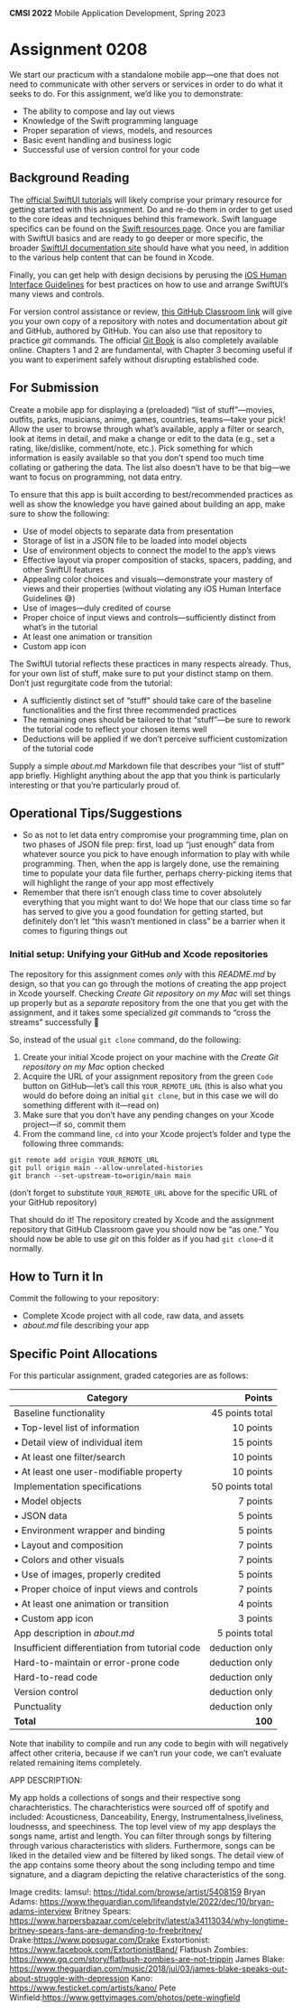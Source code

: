 **CMSI 2022** Mobile Application Development, Spring 2023

# Assignment 0208
We start our practicum with a standalone mobile app—one that does not need to communicate with other servers or services in order to do what it seeks to do. For this assignment, we’d like you to demonstrate:
* The ability to compose and lay out views
* Knowledge of the Swift programming language
* Proper separation of views, models, and resources
* Basic event handling and business logic
* Successful use of version control for your code

## Background Reading
The [official SwiftUI tutorials](https://developer.apple.com/tutorials/swiftui) will likely comprise your primary resource for getting started with this assignment. Do and re-do them in order to get used to the core ideas and techniques behind this framework. Swift language specifics can be found on the [Swift resources page](https://developer.apple.com/swift/resources/). Once you are familiar with SwiftUI basics and are ready to go deeper or more specific, the broader [SwiftUI documentation site](https://developer.apple.com/documentation/swiftui/) should have what you need, in addition to the various help content that can be found in Xcode.

Finally, you can get help with design decisions by perusing the [iOS Human Interface Guidelines](https://developer.apple.com/design/human-interface-guidelines/ios/) for best practices on how to use and arrange SwiftUI’s many views and controls.

For version control assistance or review, [this GitHub Classroom link](https://classroom.github.com/a/oWkXr7-A) will give you your own copy of a repository with notes and documentation about _git_ and GitHub, authored by GitHub. You can also use that repository to practice _git_ commands. The official [Git Book](https://git-scm.com/book/en/v2) is also completely available online. Chapters 1 and 2 are fundamental, with Chapter 3 becoming useful if you want to experiment safely without disrupting established code.

## For Submission
Create a mobile app for displaying a (preloaded) “list of stuff”—movies, outfits, parks, musicians, anime, games, countries, teams—take your pick! Allow the user to browse through what’s available, apply a filter or search, look at items in detail, and make a change or edit to the data (e.g., set a rating, like/dislike, comment/note, etc.). Pick something for which information is easily available so that you don’t spend too much time collating or gathering the data. The list also doesn’t have to be that big—we want to focus on programming, not data entry.

To ensure that this app is built according to best/recommended practices as well as show the knowledge you have gained about building an app, make sure to show the following:
* Use of model objects to separate data from presentation
* Storage of list in a JSON file to be loaded into model objects
* Use of environment objects to connect the model to the app’s views
* Effective layout via proper composition of stacks, spacers, padding, and other SwiftUI features
* Appealing color choices and visuals—demonstrate your mastery of views and their properties (without violating any iOS Human Interface Guidelines 😅)
* Use of images—duly credited of course
* Proper choice of input views and controls—sufficiently distinct from what’s in the tutorial
* At least one animation or transition
* Custom app icon

The SwiftUI tutorial reflects these practices in many respects already. Thus, for your own list of stuff, make sure to put your distinct stamp on them. Don’t just regurgitate code from the tutorial:
* A sufficiently distinct set of “stuff” should take care of the baseline functionalities and the first three recommended practices
* The remaining ones should be tailored to that “stuff”—be sure to rework the tutorial code to reflect your chosen items well
* Deductions will be applied if we don’t perceive sufficient customization of the tutorial code

Supply a simple _about.md_ Markdown file that describes your “list of stuff” app briefly. Highlight anything about the app that you think is particularly interesting or that you’re particularly proud of.

## Operational Tips/Suggestions
* So as not to let data entry compromise your programming time, plan on two phases of JSON file prep: first, load up “just enough” data from whatever source you pick to have enough information to play with while programming. Then, when the app is largely done, use the remaining time to populate your data file further, perhaps cherry-picking items that will highlight the range of your app most effectively
* Remember that there isn’t enough class time to cover absolutely everything that you might want to do! We hope that our class time so far has served to give you a good foundation for getting started, but definitely don’t let “this wasn’t mentioned in class” be a barrier when it comes to figuring things out

### Initial setup: Unifying your GitHub and Xcode repositories
The repository for this assignment comes _only_ with this _README.md_ by design, so that you can go through the motions of creating the app project in Xcode yourself. Checking _Create Git repository on my Mac_ will set things up properly but as a _separate_ repository from the one that you get with the assignment, and it takes some specialized _git_ commands to “cross the streams” successfully 👻

So, instead of the usual `git clone` command, do the following:
1. Create your initial Xcode project on your machine with the _Create Git repository on my Mac_ option checked
2. Acquire the URL of your assignment repository from the green `Code` button on GitHub—let’s call this `YOUR_REMOTE_URL` (this is also what you would do before doing an initial `git clone`, but in this case we will do something different with it—read on)
3. Make sure that you don’t have any pending changes on your Xcode project—if so, commit them
4. From the command line, `cd` into your Xcode project’s folder and type the following three commands:

```
git remote add origin YOUR_REMOTE_URL
git pull origin main --allow-unrelated-histories
git branch --set-upstream-to=origin/main main
```

(don’t forget to substitute `YOUR_REMOTE_URL` above for the specific URL of your GitHub repository)

That should do it! The repository created by Xcode and the assignment repository that GitHub Classroom gave you should now be “as one.” You should now be able to use _git_ on this folder as if you had `git clone`-d it normally.

## How to Turn it In
Commit the following to your repository:
- Complete Xcode project with all code, raw data, and assets
- _about.md_ file describing your app

## Specific Point Allocations
For this particular assignment, graded categories are as follows:

| Category | Points |
| -------- | -----: |
| Baseline functionality | 45 points total |
| • Top-level list of information | 10 points|
| • Detail view of individual item | 15 points |
| • At least one filter/search | 10 points |
| • At least one user-modifiable property | 10 points |
| Implementation specifications | 50 points total |
| • Model objects | 7 points |
| • JSON data | 5 points |
| • Environment wrapper and binding | 5 points |
| • Layout and composition | 7 points |
| • Colors and other visuals | 7 points |
| • Use of images, properly credited | 5 points |
| • Proper choice of input views and controls | 7 points |
| • At least one animation or transition | 4 points |
| • Custom app icon | 3 points |
| App description in _about.md_ | 5 points total |
| Insufficient differentiation from tutorial code | deduction only |
| Hard-to-maintain or error-prone code | deduction only |
| Hard-to-read code | deduction only |
| Version control | deduction only |
| Punctuality | deduction only |
| **Total** | **100** |

Note that inability to compile and run any code to begin with will negatively affect other criteria, because if we can’t run your code, we can’t evaluate related remaining items completely.


APP DESCRIPTION:

My app holds a collections of songs and their respective song charachteristics. The charachteristics were sourced off of spotify and included: Acousticness, Danceability, Energy, Instrumentalness,liveliness, loudnesss, and speechiness. The top level view of my app desplays the songs name, artist and length. You can filter through songs by filtering through various characteristics with sliders. Furthermore, songs can be liked in the detailed view and be filtered by liked songs. The detail view of the app contains some theory about the song including tempo and time signature, and a diagram depicting the relative characteristics of the song.




Image credits:
Iamsu!: https://tidal.com/browse/artist/5408159
Bryan Adams: https://www.theguardian.com/lifeandstyle/2022/dec/10/bryan-adams-interview
Britney Spears: https://www.harpersbazaar.com/celebrity/latest/a34113034/why-longtime-britney-spears-fans-are-demanding-to-freebritney/
Drake:https://www.popsugar.com/Drake
Exstortionist: https://www.facebook.com/ExtortionistBand/
Flatbush Zombies: https://www.gq.com/story/flatbush-zombies-are-not-trippin
James Blake: https://www.theguardian.com/music/2018/jul/03/james-blake-speaks-out-about-struggle-with-depression
Kano: https://www.festicket.com/artists/kano/
Pete Winfield:https://www.gettyimages.com/photos/pete-wingfield

